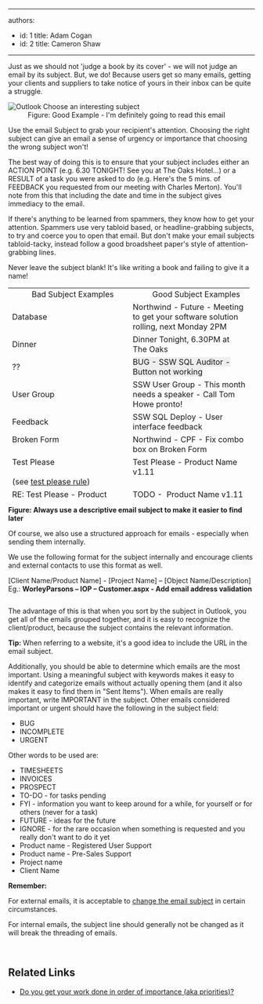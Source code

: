

---
authors:
  - id: 1
    title: Adam Cogan
  - id: 2
    title: Cameron Shaw
---




<span class='intro'> ​​Just as we should not 'judge a book by its cover' - we will not judge an email by its subject. But, we do! Because users get so many emails, getting your clients and suppliers to take notice of yours&#160;in their inbox can be quite a struggle. <br> </span>

<dl class="goodImage"><dt> <img alt="Outlook Choose an interesting subject" src="/PublishingImages/Outlook_ChooseAnInterestingSubject.gif" />​​​ </dt><dd>Figure&#58;&#160;Good Example - I'm definitely going to read this email</dd></dl><p>Use the email Subject to grab your recipient's attention. Choosing the right subject can give an email a sense of urgency or importance that choosing the wrong subject won't!</p><p>The best way of doing this is to ensure that your subject includes either an ACTION POINT (e.g. 6.30 TONIGHT! See you at The Oaks Hotel...) or a RESULT of a task you were asked to do (e.g. Here's the 5 mins. of FEEDBACK you requested from our meeting with Charles Merton). You'll note from this that including the date and time in the subject gives immediacy to the email.</p><p>If there's anything to be learned from spammers, they know how to get your attention. Spammers use very tabloid based, or headline-grabbing subjects, to try and coerce you to open that email. But don't make your email subjects tabloid-tacky, instead follow a good broadsheet paper's style of attention-grabbing lines.</p><p>Never leave the subject blank! It's like writing a book and failing to give it a name!</p><table class="clsSSWTable" style="width&#58;493px;height&#58;428px;"><tbody><tr><td width="50%"><dd class="ssw15-rteElement-FigureBad"> Bad Subject Examples<br></dd></td><td width="50%"><dd class="ssw15-rteElement-FigureGood"> Good Subject Examples<br></dd></td></tr><tr><td>Database</td><td>Northwind -&#160;Future - Meeting to get your software solution rolling, next Monday 2PM<br></td></tr><tr><td>Dinner</td><td>Dinner Tonight, 6.30PM at The Oaks</td></tr><tr><td>??</td><td> 
            <span style="background-color&#58;#eeeeee;">BUG - SSW SQL&#160;Auditor - Button not working</span></td></tr><tr><td>User Group</td><td>SSW User Group - This month needs a speaker - Call Tom Howe pronto!</td></tr><tr><td>Feedback</td><td>SSW SQL Deploy - User interface feedback</td></tr><tr><td valign="top">Broken&#160;Form</td><td valign="top">Northwind - CPF - Fix combo box on Broken&#160;Form</td></tr><tr><td valign="top">Test Please<br><br>(see <a href="/_layouts/15/FIXUPREDIRECT.ASPX?WebId=3dfc0e07-e23a-4cbb-aac2-e778b71166a2&amp;TermSetId=07da3ddf-0924-4cd2-a6d4-a4809ae20160&amp;TermId=ec137193-bbcb-43a7-bc9a-4d337395aa22">test please rule</a>)<br></td><td valign="top">Test Please - Product Name v1.11</td></tr><tr><td valign="top">RE&#58; Test Please - Product Name v1.11<br><br>(don't just reply)</td><td valign="top">TODO -&#160; Product Name v1.11 - &quot;Save&quot; button not working<br></td></tr><tr><td valign="top">Website problem</td><td valign="top">BUG - www.yourdomain.com | Fix broken link <br></td></tr></tbody></table><p> 
   <strong>Figure&#58; Always use a descriptive email subject to make it easier to find later</strong></p><p>Of course, we also use a structured approach for emails - especially when sending them internally.</p><p>We use the following format for the subject internally and encourage clients and external contacts to use this format as well.</p><p class="ssw15-rteElement-GreyBox">[Client Name/Product Name] - [Project Name] – [Object Name/Description]<br>Eg.&#58; <b>WorleyParsons – IOP – Customer.aspx - Add email address validation</b></p><pre></pre><p>The advantage of this&#160;is that when you sort by the subject in Outlook, you get all of the emails grouped together, and it is easy to recognize the client/product, because the subject contains the&#160;relevant information.<br></p><p><b>Tip&#58; </b>When referring to a website, it's a good idea to include the URL in the email subject.<br></p><p>Additionally, you should be able to determine which emails are the most important. Using a meaningful subject with keywords makes it easy to identify and categorize emails without actually opening them (and it also makes it easy to find them in &quot;Sent Items&quot;). When emails are really important, write IMPORTANT in the subject. Other emails considered important or urgent should have the following in the subject field&#58;</p><ul><li>BUG<br></li><li>INCOMPLETE</li><li>URGENT</li></ul><p>Other words to be used are&#58;</p><ul><li>TIMESHEETS</li><li>INVOICES</li><li>PROSPECT</li><li>TO-DO - for tasks pending</li><li>FYI - information you want to keep around for a while, for yourself or for others (never for a task)</li><li>FUTURE - ideas for the future</li><li>IGNORE - for the rare occasion when something is requested and you really don't want to do it yet</li><li>Product name - Registered User Support​​​<br></li><li>Product name - Pre-Sales Support</li><li>Project name</li><li>Client Name</li></ul><div class="ms-rteCustom-GreyBox"><p>
      <strong>Remember&#58;</strong></p><p>For external emails, it is acceptable to <a title="When to Change an Email Subject" href="/Pages/WhenToChangeEmailSubject.aspx">change the email subject</a> in certain circumstances.</p><p>For internal emails, the subject line should generally&#160;not be changed as it will break the threading of emails.<br></p></div> 
<br> 
<h2>Related Links</h2><ul><li>
      <a href="/_layouts/15/FIXUPREDIRECT.ASPX?WebId=3dfc0e07-e23a-4cbb-aac2-e778b71166a2&amp;TermSetId=07da3ddf-0924-4cd2-a6d4-a4809ae20160&amp;TermId=dfaed2cc-e5c6-4844-98fc-aa1d89a690eb">Do you get your work done in order of i​mportance (aka priorities)?</a><br></li></ul>


